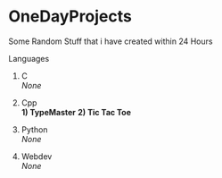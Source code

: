 # OneDayProjects
Some Random Stuff that i have created within 24 Hours

Languages

1) C<br>
<i>None</i>

2) Cpp<br>
<b>1) TypeMaster</b>
<b>2) Tic Tac Toe</b>

3) Python<br>
<i>None</i>

4) Webdev<br>
<i>None</i>
